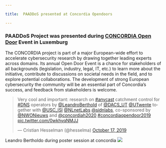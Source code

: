 ```yaml
---

title:  PAADDoS presented at Concordia Opendoors

---
```



### PAADDoS Project was presented during [CONCORDIA Open Door](https://opendoor.concordia-h2020.eu) Event in Luxemburg

The CONCORDIA project is part of a major European-wide effort to accelerate cybersecurity research by drawing together leading experts across domains. Its annual Open Door Event is a chance for stakeholders of all backgrounds (legislation, industry, legal, IT, etc.) to learn more about the initiative, contribute to discussions on societal needs in the field, and to explore potential collaborations. The development of strong European cybersecurity the community will be an essential part of Concordia’s success, and feedback from stakeholders is welcome.

<blockquote class="twitter-tweet"><p lang="en" dir="ltr">Very cool and important: research on <a href="https://twitter.com/hashtag/anycast?src=hash&amp;ref_src=twsrc%5Etfw">#anycast</a> catchment control for <a href="https://twitter.com/hashtag/DNS?src=hash&amp;ref_src=twsrc%5Etfw">#DNS</a> operators by <a href="https://twitter.com/LeandroBerthold?ref_src=twsrc%5Etfw">@LeandroBerthold</a> of <a href="https://twitter.com/DACS_UT?ref_src=twsrc%5Etfw">@DACS_UT</a> <a href="https://twitter.com/UTwente?ref_src=twsrc%5Etfw">@UTwente</a> together with <a href="https://twitter.com/USC_ISI?ref_src=twsrc%5Etfw">@USC_ISI</a> <a href="https://twitter.com/NLnetLabs?ref_src=twsrc%5Etfw">@NLnetLabs</a> <a href="https://twitter.com/sidnlabs?ref_src=twsrc%5Etfw">@sidnlabs</a>, co-sponsored by <a href="https://twitter.com/NWONieuws?ref_src=twsrc%5Etfw">@NWONieuws</a> and <a href="https://twitter.com/concordiah2020?ref_src=twsrc%5Etfw">@concordiah2020</a> <a href="https://twitter.com/hashtag/concordiaopendoor2019?src=hash&amp;ref_src=twsrc%5Etfw">#concordiaopendoor2019</a> <a href="https://t.co/0wkhyqNMJJ">pic.twitter.com/0wkhyqNMJJ</a></p>&mdash; Cristian Hesselman (@hesselma) <a href="https://twitter.com/hesselma/status/1184755325234233344?ref_src=twsrc%5Etfw">October 17, 2019</a></blockquote> <script async src="https://platform.twitter.com/widgets.js" charset="utf-8"></script>

Leandro Bertholdo during poster session at concordia 
![](/img/2019-10-17-concordia-opendoor-leandro.png)

